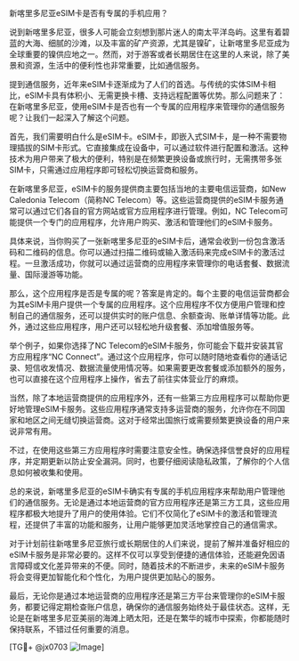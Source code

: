 新喀里多尼亚eSIM卡是否有专属的手机应用？

说到新喀里多尼亚，很多人可能会立刻想到那片迷人的南太平洋岛屿。这里有着碧蓝的大海、细腻的沙滩，以及丰富的矿产资源，尤其是镍矿，让新喀里多尼亚成为全球重要的镍供应地之一。然而，对于游客或者长期居住在这里的人来说，除了美景和资源，生活中的便利性也非常重要，比如通信服务。

提到通信服务，近年来eSIM卡逐渐成为了人们的首选。与传统的实体SIM卡相比，eSIM卡具有体积小、无需更换卡槽、支持远程配置等优势。那么问题来了：在新喀里多尼亚，使用eSIM卡是否也有一个专属的应用程序来管理你的通信服务呢？让我们一起深入了解这个问题。

首先，我们需要明白什么是eSIM卡。eSIM卡，即嵌入式SIM卡，是一种不需要物理插拔的SIM卡形式。它直接集成在设备中，可以通过软件进行配置和激活。这种技术为用户带来了极大的便利，特别是在频繁更换设备或旅行时，无需携带多张SIM卡，只需通过应用程序即可轻松切换运营商和服务。

在新喀里多尼亚，eSIM卡的服务提供商主要包括当地的主要电信运营商，如New Caledonia Telecom（简称NC Telecom）等。这些运营商提供的eSIM卡服务通常可以通过它们各自的官方网站或官方应用程序进行管理。例如，NC Telecom可能提供一个专门的应用程序，允许用户购买、激活和管理他们的eSIM卡服务。

具体来说，当你购买了一张新喀里多尼亚的eSIM卡后，通常会收到一份包含激活码和二维码的信息。你可以通过扫描二维码或输入激活码来完成eSIM卡的激活过程。一旦激活成功，你就可以通过运营商的应用程序来管理你的电话套餐、数据流量、国际漫游等功能。

那么，这个应用程序是否是专属的呢？答案是肯定的。每个主要的电信运营商都会为其eSIM卡用户提供一个专属的应用程序。这个应用程序不仅方便用户管理和控制自己的通信服务，还可以提供实时的账户信息、余额查询、账单详情等功能。此外，通过这些应用程序，用户还可以轻松地升级套餐、添加增值服务等。

举个例子，如果你选择了NC Telecom的eSIM卡服务，你可能会下载并安装其官方应用程序“NC Connect”。通过这个应用程序，你可以随时随地查看你的通话记录、短信收发情况、数据流量使用情况等。如果需要更改套餐或添加额外的服务，也可以直接在这个应用程序上操作，省去了前往实体营业厅的麻烦。

当然，除了本地运营商提供的应用程序外，还有一些第三方应用程序可以帮助你更好地管理eSIM卡服务。这些应用程序通常支持多运营商的服务，允许你在不同国家和地区之间无缝切换运营商。这对于经常出国旅行或需要频繁更换设备的用户来说非常有用。

不过，在使用这些第三方应用程序时需要注意安全性。确保选择信誉良好的应用程序，并定期更新以防止安全漏洞。同时，也要仔细阅读隐私政策，了解你的个人信息如何被收集和使用。

总的来说，新喀里多尼亚的eSIM卡确实有专属的手机应用程序来帮助用户管理他们的通信服务。无论是通过本地运营商的官方应用程序还是第三方工具，这些应用程序都极大地提升了用户的使用体验。它们不仅简化了eSIM卡的激活和管理流程，还提供了丰富的功能和服务，让用户能够更加灵活地掌控自己的通信需求。

对于计划前往新喀里多尼亚旅行或长期居住的人们来说，提前了解并准备好相应的eSIM卡服务是非常必要的。这样不仅可以享受到便捷的通信体验，还能避免因语言障碍或文化差异带来的不便。同时，随着技术的不断进步，未来的eSIM卡服务将会变得更加智能化和个性化，为用户提供更加贴心的服务。

最后，无论你是通过本地运营商的应用程序还是第三方平台来管理你的eSIM卡服务，都要记得定期检查账户信息，确保你的通信服务始终处于最佳状态。这样，无论是在新喀里多尼亚美丽的海滩上晒太阳，还是在繁华的城市中探索，你都能随时保持联系，不错过任何重要的消息。

[TG💪+ @jx0703 ![Image](https://github.com/user-attachments/assets/dbca1d08-cadb-493c-b0ec-ad6f7a83f270)]